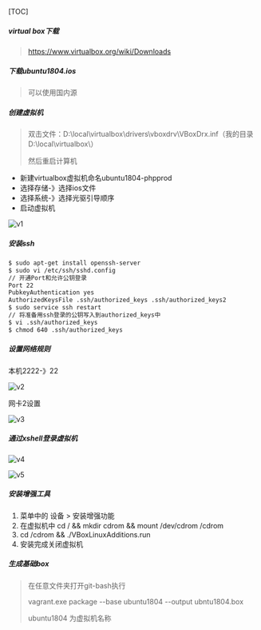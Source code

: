 [TOC]

##### virtual box下载

> https://www.virtualbox.org/wiki/Downloads

##### 下载ubuntu1804.ios

> 可以使用国内源

##### 创建虚拟机

> 双击文件：D:\local\virtualbox\drivers\vboxdrv\VBoxDrx.inf（我的目录D:\local\virtualbox\）
>
> 然后重启计算机

- 新建virtualbox虚拟机命名ubuntu1804-phpprod
- 选择存储-》选择ios文件
- 选择系统-》选择光驱引导顺序
- 启动虚拟机

![v1](C:\Users\86188\workspace\znddzxx112\blog\virtualbox\v1.jpg)

##### 安装ssh

```bash
$ sudo apt-get install openssh-server
$ sudo vi /etc/ssh/sshd.config
// 开通Port和允许公钥登录
Port 22
PubkeyAuthentication yes
AuthorizedKeysFile .ssh/authorized_keys .ssh/authorized_keys2
$ sudo service ssh restart
// 将准备用ssh登录的公钥写入到authorized_keys中
$ vi .ssh/authorized_keys
$ chmod 640 .ssh/authorized_keys
```

##### 设置网络规则

本机2222-》22

![v2](C:\Users\86188\workspace\znddzxx112\blog\virtualbox\v2.jpg)

网卡2设置

![v3](C:\Users\86188\workspace\znddzxx112\blog\virtualbox\v3.jpg)

##### 通过xshell登录虚拟机

![v4](C:\Users\86188\workspace\znddzxx112\blog\virtualbox\v4.jpg)



![v5](C:\Users\86188\workspace\znddzxx112\blog\virtualbox\v5.jpg)



##### 安装增强工具

1. 菜单中的 设备 > 安装增强功能
2. 在虚拟机中 cd / && mkdir cdrom && mount /dev/cdrom /cdrom
3. cd /cdrom && ./VBoxLinuxAdditions.run
4. 安装完成关闭虚拟机

##### 生成基础box

> 在任意文件夹打开git-bash执行
>
> vagrant.exe package --base ubuntu1804 --output ubntu1804.box
>
> ubuntu1804 为虚拟机名称